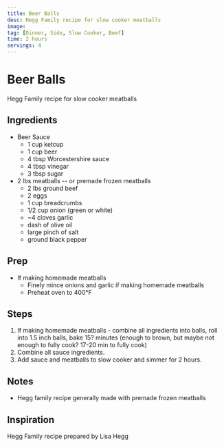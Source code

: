 ```yaml
---
title: Beer Balls
desc: Hegg Family recipe for slow cooker meatballs
image:
tag: [Dinner, Side, Slow Cooker, Beef]
time: 2 hours
servings: 4
---
```

# Beer Balls
Hegg Family recipe for slow cooker meatballs

## Ingredients
- Beer Sauce
  - 1 cup ketcup
  - 1 cup beer
  - 4 tbsp Worcestershire sauce
  - 4 tbsp vinegar
  - 3 tbsp sugar
- 2 lbs meatballs -- or premade frozen meatballs
  - 2 lbs ground beef
  - 2 eggs
  - 1 cup breadcrumbs
  - 1/2 cup onion (green or white)
  - ~4 cloves garlic
  - dash of olive oil
  - large pinch of salt
  - ground black pepper

## Prep
- If making homemade meatballs
  - Finely mince onions and garlic if making homemade meatballs
  - Preheat oven to 400&deg;F

## Steps
1. If making homemade meatballs - combine all ingredients into balls, roll into 1.5 inch balls, bake 15? minutes (enough to brown, but maybe not enough to fully cook? 17-20 min to fully cook)
2. Combine all sauce ingredients.
3. Add sauce and meatballs to slow cooker and simmer for 2 hours.

## Notes
- Hegg family recipe generally made with premade frozen meatballs

## Inspiration
Hegg Family recipe prepared by Lisa Hegg
